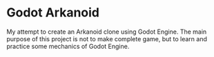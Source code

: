 # Godot Arkanoid

My attempt to create an Arkanoid clone using Godot Engine.
The main purpose of this project is not to make complete game, but to learn and practice some mechanics of Godot Engine.
